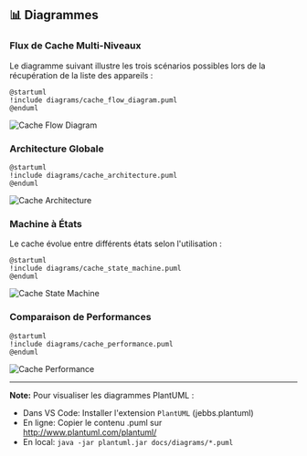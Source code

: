 
## 📊 Diagrammes

### Flux de Cache Multi-Niveaux

Le diagramme suivant illustre les trois scénarios possibles lors de la récupération de la liste des appareils :

```plantuml
@startuml
!include diagrams/cache_flow_diagram.puml
@enduml
```

![Cache Flow Diagram](diagrams/cache_flow_diagram.png)

### Architecture Globale

```plantuml
@startuml
!include diagrams/cache_architecture.puml
@enduml
```

![Cache Architecture](diagrams/cache_architecture.png)

### Machine à États

Le cache évolue entre différents états selon l'utilisation :

```plantuml
@startuml
!include diagrams/cache_state_machine.puml
@enduml
```

![Cache State Machine](diagrams/cache_state_machine.png)

### Comparaison de Performances

```plantuml
@startuml
!include diagrams/cache_performance.puml
@enduml
```

![Cache Performance](diagrams/cache_performance.png)

---

**Note:** Pour visualiser les diagrammes PlantUML :
- Dans VS Code: Installer l'extension `PlantUML` (jebbs.plantuml)
- En ligne: Copier le contenu .puml sur http://www.plantuml.com/plantuml/
- En local: `java -jar plantuml.jar docs/diagrams/*.puml`

